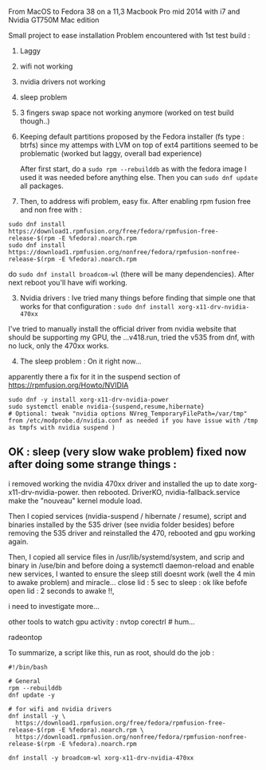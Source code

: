 From MacOS to Fedora 38 on a 11,3 Macbook Pro mid 2014 with i7 and Nvidia GT750M Mac edition

Small project to ease installation
Problem encountered with 1st test build : 
1) Laggy
2) wifi not working
3) nvidia drivers not working
4) sleep problem
5) 3 fingers swap space not working anymore (worked on test build though..)

1) Keeping default partitions proposed by the Fedora installer (fs type : btrfs) since my attemps with LVM on top of ext4 partitions seemed to be problematic (worked but laggy, overall bad experience)

   After first start, do a `sudo rpm --rebuilddb` as with the fedora image I used it was needed before anything else. Then you can `sudo dnf update` all packages.

2) Then, to address wifi problem, easy fix.
After enabling rpm fusion free and non free with :
```
sudo dnf install   https://download1.rpmfusion.org/free/fedora/rpmfusion-free-release-$(rpm -E %fedora).noarch.rpm
sudo dnf install   https://download1.rpmfusion.org/nonfree/fedora/rpmfusion-nonfree-release-$(rpm -E %fedora).noarch.rpm
```
do `sudo dnf install broadcom-wl` (there will be many dependencies).
After next reboot you'll have wifi working.

3) Nvidia drivers : Ive tried many things before finding that simple one that works for that configuration : `sudo dnf install xorg-x11-drv-nvidia-470xx`

I've tried to manually install the official driver from nvidia website that should be supporting my GPU, the ...v418.run, tried the v535 from dnf, with no luck, only the 470xx works.

4) The sleep problem : On it right now...

apparently there a fix for it in the suspend section of https://rpmfusion.org/Howto/NVIDIA
```
sudo dnf -y install xorg-x11-drv-nvidia-power
sudo systemctl enable nvidia-{suspend,resume,hibernate}
# Optional: tweak "nvidia options NVreg_TemporaryFilePath=/var/tmp" from /etc/modprobe.d/nvidia.conf as needed if you have issue with /tmp as tmpfs with nvidia suspend )
```

## OK : sleep (very slow wake problem) fixed now after doing some strange things :
i removed working the nvidia 470xx driver and installed the up to date xorg-x11-drv-nvidia-power.
then rebooted. DriverKO, nvidia-fallback.service make the "nouveau" kernel module load.

Then I copied services (nvidia-suspend / hibernate / resume), script and binaries installed by the 535 driver (see nvidia folder besides)
before removing the 535 driver and reinstalled the 470, rebooted and gpu working again. 

Then, I copied all service files in /usr/lib/systemd/system, and scrip and binary in /use/bin
and before doing a systemctl daemon-reload and enable new services, I wanted to ensure the sleep still doesnt work (well the 4 min to awake problem)
and miracle... close lid : 5 sec to sleep : ok like befofe
open lid : 2 seconds to awake !!,

i need to investigate more...


other tools  to watch gpu activity :
nvtop
corectrl # hum... 

radeontop

To summarize, a script like this, run as root, should do the job :

```
#!/bin/bash

# General
rpm --rebuilddb
dnf update -y

# for wifi and nvidia drivers
dnf install -y \
  https://download1.rpmfusion.org/free/fedora/rpmfusion-free-release-$(rpm -E %fedora).noarch.rpm \
  https://download1.rpmfusion.org/nonfree/fedora/rpmfusion-nonfree-release-$(rpm -E %fedora).noarch.rpm

dnf install -y broadcom-wl xorg-x11-drv-nvidia-470xx

```
